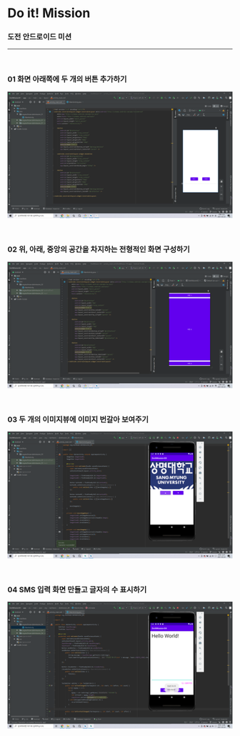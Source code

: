 # Do it! Mission

### 도전 안드로이드 미션

---

<br>

### 01 화면 아래쪽에 두 개의 버튼 추가하기

![DoitMission01](https://github.com/hyunmin0317/AndroidProgramming/blob/master/mission/github/DoitMission01.png?raw=true)

<br>

### 02 위, 아래, 중앙의 공간을 차지하는 전형적인 화면 구성하기

![DoitMission02](https://github.com/hyunmin0317/AndroidProgramming/blob/master/mission/github/DoitMission02.png?raw=true)

<br>

### 03 두 개의 이미지뷰에 이미지 번갈아 보여주기

![DoitMission03](https://github.com/hyunmin0317/AndroidProgramming/blob/master/mission/github/DoitMission03.png?raw=true)

<br>

### 04 SMS 입력 화면 만들고 글자의 수 표시하기

![DoitMission04](https://github.com/hyunmin0317/AndroidProgramming/blob/master/mission/github/DoitMission04.png?raw=true)


